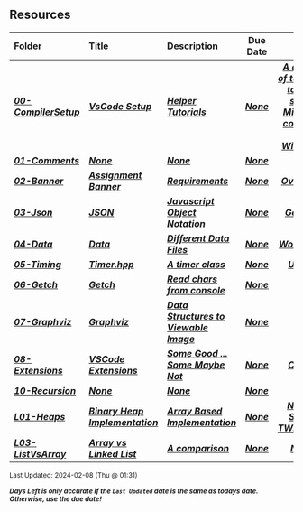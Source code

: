 ## Resources

| Folder | Title | Description | Due Date | Due |  |
|:------|:------|:------|:-----:|:-----:|-----|
| ***<a href="https://github.com/rugbyprof/3013-Algorithms/tree/master/Resources/00-CompilerSetup">00-CompilerSetup</a>*** | ***<a href="https://github.com/rugbyprof/3013-Algorithms/tree/master/Resources/00-CompilerSetup"> VsCode Setup </a>*** | ***<a href="https://github.com/rugbyprof/3013-Algorithms/tree/master/Resources/00-CompilerSetup"> Helper Tutorials</a>*** | ***<a href="https://github.com/rugbyprof/3013-Algorithms/tree/master/Resources/00-CompilerSetup">None</a>*** | ***<a href="https://github.com/rugbyprof/3013-Algorithms/tree/master/Resources/00-CompilerSetup"> A couple of tutorials to help setup MingGW compiler on Windows</a>*** |  |
| ***<a href="https://github.com/rugbyprof/3013-Algorithms/tree/master/Resources/01-Comments">01-Comments</a>*** | ***<a href="https://github.com/rugbyprof/3013-Algorithms/tree/master/Resources/01-Comments">None</a>*** | ***<a href="https://github.com/rugbyprof/3013-Algorithms/tree/master/Resources/01-Comments">None</a>*** | ***<a href="https://github.com/rugbyprof/3013-Algorithms/tree/master/Resources/01-Comments">None</a>*** | ***<a href="https://github.com/rugbyprof/3013-Algorithms/tree/master/Resources/01-Comments">N/A</a>*** |  |
| ***<a href="https://github.com/rugbyprof/3013-Algorithms/tree/master/Resources/02-Banner">02-Banner</a>*** | ***<a href="https://github.com/rugbyprof/3013-Algorithms/tree/master/Resources/02-Banner"> Assignment Banner </a>*** | ***<a href="https://github.com/rugbyprof/3013-Algorithms/tree/master/Resources/02-Banner"> Requirements</a>*** | ***<a href="https://github.com/rugbyprof/3013-Algorithms/tree/master/Resources/02-Banner">None</a>*** | ***<a href="https://github.com/rugbyprof/3013-Algorithms/tree/master/Resources/02-Banner"> Overview</a>*** |  |
| ***<a href="https://github.com/rugbyprof/3013-Algorithms/tree/master/Resources/03-Json">03-Json</a>*** | ***<a href="https://github.com/rugbyprof/3013-Algorithms/tree/master/Resources/03-Json"> JSON </a>*** | ***<a href="https://github.com/rugbyprof/3013-Algorithms/tree/master/Resources/03-Json"> Javascript Object Notation</a>*** | ***<a href="https://github.com/rugbyprof/3013-Algorithms/tree/master/Resources/03-Json">None</a>*** | ***<a href="https://github.com/rugbyprof/3013-Algorithms/tree/master/Resources/03-Json"> General</a>*** |  |
| ***<a href="https://github.com/rugbyprof/3013-Algorithms/tree/master/Resources/04-Data">04-Data</a>*** | ***<a href="https://github.com/rugbyprof/3013-Algorithms/tree/master/Resources/04-Data"> Data </a>*** | ***<a href="https://github.com/rugbyprof/3013-Algorithms/tree/master/Resources/04-Data"> Different Data Files</a>*** | ***<a href="https://github.com/rugbyprof/3013-Algorithms/tree/master/Resources/04-Data">None</a>*** | ***<a href="https://github.com/rugbyprof/3013-Algorithms/tree/master/Resources/04-Data"> Word Lists</a>*** |  |
| ***<a href="https://github.com/rugbyprof/3013-Algorithms/tree/master/Resources/05-Timing">05-Timing</a>*** | ***<a href="https://github.com/rugbyprof/3013-Algorithms/tree/master/Resources/05-Timing"> Timer.hpp </a>*** | ***<a href="https://github.com/rugbyprof/3013-Algorithms/tree/master/Resources/05-Timing"> A timer class</a>*** | ***<a href="https://github.com/rugbyprof/3013-Algorithms/tree/master/Resources/05-Timing">None</a>*** | ***<a href="https://github.com/rugbyprof/3013-Algorithms/tree/master/Resources/05-Timing"> Usage</a>*** |  |
| ***<a href="https://github.com/rugbyprof/3013-Algorithms/tree/master/Resources/06-Getch">06-Getch</a>*** | ***<a href="https://github.com/rugbyprof/3013-Algorithms/tree/master/Resources/06-Getch"> Getch </a>*** | ***<a href="https://github.com/rugbyprof/3013-Algorithms/tree/master/Resources/06-Getch"> Read chars from console</a>*** | ***<a href="https://github.com/rugbyprof/3013-Algorithms/tree/master/Resources/06-Getch">None</a>*** | ***<a href="https://github.com/rugbyprof/3013-Algorithms/tree/master/Resources/06-Getch">N/A</a>*** |  |
| ***<a href="https://github.com/rugbyprof/3013-Algorithms/tree/master/Resources/07-Graphviz">07-Graphviz</a>*** | ***<a href="https://github.com/rugbyprof/3013-Algorithms/tree/master/Resources/07-Graphviz"> Graphviz </a>*** | ***<a href="https://github.com/rugbyprof/3013-Algorithms/tree/master/Resources/07-Graphviz"> Data Structures to Viewable Image</a>*** | ***<a href="https://github.com/rugbyprof/3013-Algorithms/tree/master/Resources/07-Graphviz">None</a>*** | ***<a href="https://github.com/rugbyprof/3013-Algorithms/tree/master/Resources/07-Graphviz">N/A</a>*** |  |
| ***<a href="https://github.com/rugbyprof/3013-Algorithms/tree/master/Resources/08-Extensions">08-Extensions</a>*** | ***<a href="https://github.com/rugbyprof/3013-Algorithms/tree/master/Resources/08-Extensions"> VSCode Extensions </a>*** | ***<a href="https://github.com/rugbyprof/3013-Algorithms/tree/master/Resources/08-Extensions"> Some Good ... Some Maybe Not</a>*** | ***<a href="https://github.com/rugbyprof/3013-Algorithms/tree/master/Resources/08-Extensions">None</a>*** | ***<a href="https://github.com/rugbyprof/3013-Algorithms/tree/master/Resources/08-Extensions"> C/C++</a>*** |  |
| ***<a href="https://github.com/rugbyprof/3013-Algorithms/tree/master/Resources/10-Recursion">10-Recursion</a>*** | ***<a href="https://github.com/rugbyprof/3013-Algorithms/tree/master/Resources/10-Recursion">None</a>*** | ***<a href="https://github.com/rugbyprof/3013-Algorithms/tree/master/Resources/10-Recursion">None</a>*** | ***<a href="https://github.com/rugbyprof/3013-Algorithms/tree/master/Resources/10-Recursion">None</a>*** | ***<a href="https://github.com/rugbyprof/3013-Algorithms/tree/master/Resources/10-Recursion">N/A</a>*** |  |
| ***<a href="https://github.com/rugbyprof/3013-Algorithms/tree/master/Resources/L01-Heaps">L01-Heaps</a>*** | ***<a href="https://github.com/rugbyprof/3013-Algorithms/tree/master/Resources/L01-Heaps"> Binary Heap Implementation </a>*** | ***<a href="https://github.com/rugbyprof/3013-Algorithms/tree/master/Resources/L01-Heaps"> Array Based Implementation</a>*** | ***<a href="https://github.com/rugbyprof/3013-Algorithms/tree/master/Resources/L01-Heaps">None</a>*** | ***<a href="https://github.com/rugbyprof/3013-Algorithms/tree/master/Resources/L01-Heaps"> NEEDS SOME TWEEKING</a>*** |  |
| ***<a href="https://github.com/rugbyprof/3013-Algorithms/tree/master/Resources/L03-ListVsArray">L03-ListVsArray</a>*** | ***<a href="https://github.com/rugbyprof/3013-Algorithms/tree/master/Resources/L03-ListVsArray"> Array vs Linked List </a>*** | ***<a href="https://github.com/rugbyprof/3013-Algorithms/tree/master/Resources/L03-ListVsArray"> A comparison</a>*** | ***<a href="https://github.com/rugbyprof/3013-Algorithms/tree/master/Resources/L03-ListVsArray">None</a>*** | ***<a href="https://github.com/rugbyprof/3013-Algorithms/tree/master/Resources/L03-ListVsArray"> None</a>*** |  |

<sup>Last Updated: 2024-02-08 (Thu @ 01:31)</sup> 

<sup>***Days Left is only accurate if the `Last Updated` date is the same as todays date. Otherwise, use the due date!***</sup> 